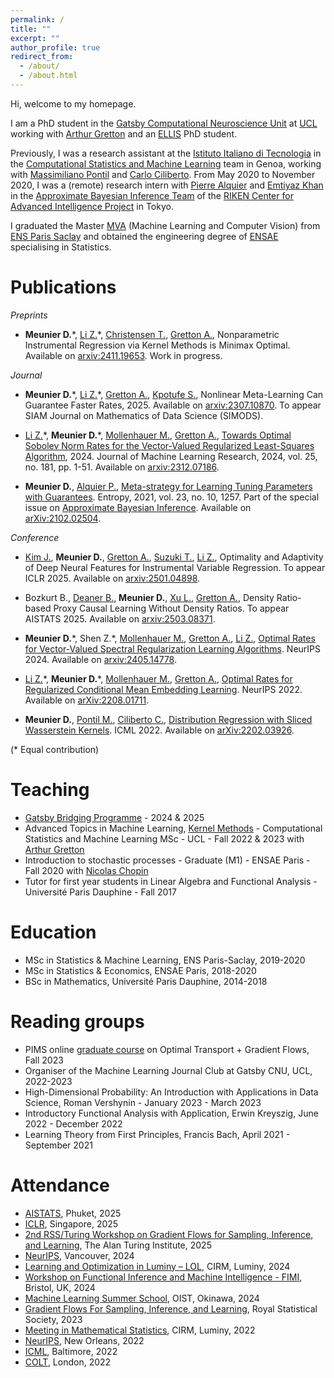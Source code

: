 ```yaml
---
permalink: /
title: ""
excerpt: ""
author_profile: true
redirect_from: 
  - /about/
  - /about.html
---
```


Hi, welcome to my homepage.

I am a PhD student in the [Gatsby Computational Neuroscience Unit](https://www.ucl.ac.uk/gatsby/study-and-work/phd-programme) at [UCL](https://www.ucl.ac.uk) working with [Arthur Gretton](https://www.gatsby.ucl.ac.uk/~gretton/) and an [ELLIS](https://ellis.eu/phd-postdoc) PhD student.

Previously, I was a research assistant at the [Istituto Italiano di Tecnologia](https://iit.it) in the [Computational Statistics and Machine Learning](https://www.iit.it/research/lines/computational-statistics-and-machine-learning) team in Genoa, working with [Massimiliano Pontil](https://scholar.google.com/citations?user=lcOacs8AAAAJ&hl=en) and [Carlo Ciliberto](https://scholar.google.com/citations?user=XUcUAisAAAAJ&hl=en). From May 2020 to November 2020, I was a (remote) research intern with [Pierre Alquier](https://pierrealquier.github.io) and [Emtiyaz Khan](https://emtiyaz.github.io) in the [Approximate Bayesian Inference Team](https://team-approx-bayes.github.io "ApproxBayesTeam") of the [RIKEN Center for Advanced Intelligence Project](https://aip.riken.jp "RikenAIP") in Tokyo.

I graduated the Master [MVA](http://math.ens-paris-saclay.fr/version-francaise/formations/master-mva/) (Machine Learning and Computer Vision) from [ENS Paris Saclay](https://ens-paris-saclay.fr/en) and obtained the engineering degree of [ENSAE](https://www.ensae.fr/en/) specialising in Statistics. 

<!-- 
Prior to that, I received a BSc in Mathematics from the [Université Paris Dauphine](https://dauphine.psl.eu/en/) and spent a semester at the [University of Honk Kong](https://www.hku.hk). 

At RIKEN I worked on the theoretical aspects of Variational Inference and meta learning. My research interests span optimisation, reproducing kernel hilbert spaces, optimal transport and bayesian inference. I am particularly fond of functional analysis, measure and integration theory and high-dimensional probability.--> 

<!--Submitted preprints
====== -->

Publications
======
<em> Preprints </em>

- **Meunier D.**\*, [Li Z.](https://zhuli-michael.github.io)\*, [Christensen T.](https://tmchristensen.com), [Gretton A.](https://www.gatsby.ucl.ac.uk/~gretton/), Nonparametric Instrumental Regression via Kernel Methods is Minimax Optimal. Available on [arxiv:2411.19653](https://arxiv.org/abs/2411.19653). Work in progress.
<!-- Presented at the NeurIPS 2023 Workshop [Mathematics of Modern Machine Learning (M3L)](https://sites.google.com/view/m3l-2023) --> 

<em> Journal </em>

- **Meunier D.**\*, [Li Z.](https://zhuli-michael.github.io)\*, [Gretton A.](https://www.gatsby.ucl.ac.uk/~gretton/), [Kpotufe S.](http://www.columbia.edu/~skk2175/), Nonlinear Meta-Learning Can Guarantee Faster Rates, 2025. Available on [arxiv:2307.10870](https://arxiv.org/abs/2307.10870). To appear SIAM Journal on Mathematics of Data Science (SIMODS).

- [Li Z.](https://zhuli-michael.github.io)\*, **Meunier D.**\*, [Mollenhauer M.](https://scholar.google.de/citations?user=nxIcGXwAAAAJ&hl=en), [Gretton A.](https://www.gatsby.ucl.ac.uk/~gretton/), [Towards Optimal Sobolev Norm Rates for the Vector-Valued Regularized Least-Squares Algorithm](https://www.jmlr.org/papers/v25/23-1663.html), 2024. Journal of Machine Learning Research, 2024, vol. 25, no. 181, pp. 1-51. Available on [arxiv:2312.07186](https://arxiv.org/abs/2312.07186).

- **Meunier D.**, [Alquier P.](https://pierrealquier.github.io/index.html), [Meta-strategy for Learning Tuning Parameters with Guarantees](https://www.mdpi.com/1099-4300/23/10/1257). Entropy, 2021, vol. 23, no. 10, 1257. Part of the special issue on [Approximate Bayesian Inference](https://www.mdpi.com/journal/entropy/special_issues/approx_Bayes_inference). Available on [arXiv:2102.02504](https://arxiv.org/abs/2102.02504). 
<!-- <img src="../images/metagraph.png" width="700"> [Code](../files/supplement.zip)-->

<em> Conference </em>

- [Kim J.](https://sites.google.com/g.ecc.u-tokyo.ac.jp/junokim), **Meunier D.**, [Gretton A.](https://www.gatsby.ucl.ac.uk/~gretton/), [Suzuki T.](https://www.google.com/search?client=safari&rls=en&q=taiji+suzuki&ie=UTF-8&oe=UTF-8), [Li Z.](https://zhuli-michael.github.io), Optimality and Adaptivity of Deep Neural Features for Instrumental Variable Regression. To appear ICLR 2025. Available on [arxiv:2501.04898](https://arxiv.org/abs/2501.04898).


- Bozkurt B., [Deaner B.](https://bendeaner.wordpress.com), **Meunier D.**, [Xu L.](https://www.ly9988.work), [Gretton A.](https://www.gatsby.ucl.ac.uk/~gretton/), Density Ratio-based Proxy Causal Learning Without Density Ratios. To appear AISTATS 2025. Available on [arxiv:2503.08371](https://arxiv.org/abs/2503.08371).

- **Meunier D.**\*, Shen Z.\*, [Mollenhauer M.](https://scholar.google.de/citations?user=nxIcGXwAAAAJ&hl=en), [Gretton A.](https://www.gatsby.ucl.ac.uk/~gretton/), [Li Z.](https://zhuli-michael.github.io), [Optimal Rates for Vector-Valued Spectral Regularization Learning Algorithms](https://papers.nips.cc/paper_files/paper/2024/hash/966bf8492dbaa8376f5e3756c09d7edb-Abstract-Conference.html). NeurIPS 2024. Available on [arxiv:2405.14778](https://arxiv.org/abs/2405.14778).

- [Li Z.](https://zhuli-michael.github.io)\*, **Meunier D.**\*, [Mollenhauer M.](https://scholar.google.de/citations?user=nxIcGXwAAAAJ&hl=en), [Gretton A.](https://www.gatsby.ucl.ac.uk/~gretton/), [Optimal Rates for Regularized Conditional Mean Embedding Learning](https://proceedings.neurips.cc/paper_files/paper/2022/hash/1c71cd4032da425409d8ada8727bad42-Abstract-Conference.html). NeurIPS 2022. Available on [arXiv:2208.01711](https://arxiv.org/abs/2208.01711).

- **Meunier D.**, [Pontil M.](http://www0.cs.ucl.ac.uk/staff/m.pontil/), [Ciliberto C.](https://cciliber.github.io), [Distribution Regression with Sliced Wasserstein Kernels](https://proceedings.mlr.press/v162/meunier22b.html). ICML 2022. Available on [arXiv:2202.03926](https://arxiv.org/abs/2202.03926).


<!--<div class="container">
  <div class="image">
    <img style="float: right;" src="../images/gmm_ex.png" width="350"> 
  </div>
  <div class="text"> -->

<!--      </div>
    </div> 
    
<em> Master's Thesis </em>
- [Meta Learning Meets Variational Inference, Learning Priors with Guarantees.](../files/RikenReport.pdf) (2020)
-->

(* Equal contribution)

Teaching
======
- [Gatsby Bridging Programme](https://www.ucl.ac.uk/gatsby/study-and-work/gatsby-bridging-programme) - 2024 & 2025
- Advanced Topics in Machine Learning, [Kernel Methods](http://www.gatsby.ucl.ac.uk/~gretton/coursefiles/rkhscourse.html) - Computational Statistics and Machine Learning MSc - UCL - Fall 2022 & 2023 with [Arthur Gretton](https://www.gatsby.ucl.ac.uk/~gretton/)
- Introduction to stochastic processes - Graduate (M1) - ENSAE Paris - Fall 2020 with [Nicolas Chopin](https://nchopin.github.io)
- Tutor for first year students in Linear Algebra and Functional Analysis - Université Paris Dauphine - Fall 2017

Education
======
<!--[Curriculum Vitae](../files/MeunierDimitriResume.pdf) -->
- MSc in Statistics & Machine Learning, ENS Paris-Saclay, 2019-2020
- MSc in Statistics & Economics, ENSAE Paris, 2018-2020
- BSc in Mathematics, Université Paris Dauphine, 2014-2018

Reading groups
======
- PIMS online [graduate course](https://kantorovich.org/event/ot-gradient-flows/) on Optimal Transport + Gradient Flows, Fall 2023 
- Organiser of the Machine Learning Journal Club at Gatsby CNU, UCL, 2022-2023
- High-Dimensional Probability: An Introduction with Applications in Data Science, Roman Vershynin - January 2023 - March 2023
- Introductory Functional Analysis with Application, Erwin Kreyszig, June 2022 - December 2022
- Learning Theory from First Principles, Francis Bach, April 2021 - September 2021

Attendance
======
- [AISTATS](https://virtual.aistats.org/Conferences/2025), Phuket, 2025
- [ICLR](https://iclr.cc/Conferences/2025), Singapore, 2025
- [2nd RSS/Turing Workshop on Gradient Flows for Sampling, Inference, and Learning](https://rss.org.uk/training-events/events/events-2025/section-groups/2nd-rss-turing-workshop-on-gradient-flows-for-samp/), The Alan Turing Institute, 2025
- [NeurIPS](https://nips.cc/Conferences/2024), Vancouver, 2024
- [Learning and Optimization in Luminy – LOL](https://conferences.cirm-math.fr/3003.html), CIRM, Luminy,  2024
- [Workshop on Functional Inference and Machine Intelligence - FIMI](https://ismseminar.github.io/fimi2024/), Bristol, UK, 2024
- [Machine Learning Summer School](https://groups.oist.jp/mlss), OIST, Okinawa, 2024
- [Gradient Flows For Sampling, Inference, and Learning](https://rss.org.uk/training-events/events/events-2023/sections/gradient-flows-for-sampling,-inference,-and-learni/#eventoverview), Royal Statistical Society, 2023 
- [Meeting in Mathematical Statistics](https://www.i2m.univ-amu.fr/events/meeting-in-mathematical-statistics-2022/), CIRM, Luminy,  2022
- [NeurIPS](https://nips.cc/Conferences/2022), New Orleans, 2022
- [ICML](https://icml.cc/Conferences/2022), Baltimore, 2022
- [COLT](https://learningtheory.org/colt2022/), London, 2022





